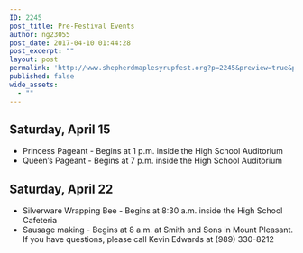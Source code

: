 ```yaml
---
ID: 2245
post_title: Pre-Festival Events
author: ng23055
post_date: 2017-04-10 01:44:28
post_excerpt: ""
layout: post
permalink: 'http://www.shepherdmaplesyrupfest.org?p=2245&preview=true&preview_id=2245'
published: false
wide_assets:
  - ""
---
```

<h2>Saturday, April 15</h2>
<ul>
<li>Princess Pageant - Begins at 1 p.m. inside the High School Auditorium</li>
<li>Queen’s Pageant - Begins at 7 p.m. inside the High School Auditorium</li>
</ul>
<h2>Saturday, April 22</h2>
<ul>
<li>Silverware Wrapping Bee - Begins at 8:30 a.m. inside the High School Cafeteria</li>
<li>Sausage making  - Begins at 8 a.m. at Smith and Sons in Mount Pleasant. If you have questions, please call Kevin Edwards at (989) 330-8212</li>
</ul>